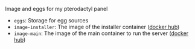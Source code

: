 Image and eggs for my pterodactyl panel

- `eggs`: Storage for egg sources
- `image-installer`: The image of the installer container ([docker hub](https://hub.docker.com/repository/docker/fallenbreath/pterodactyl-mc-mcdr))
- `image-main`: The image of the main container to run the server ([docker hub](https://hub.docker.com/repository/docker/fallenbreath/pterodactyl-installer))
